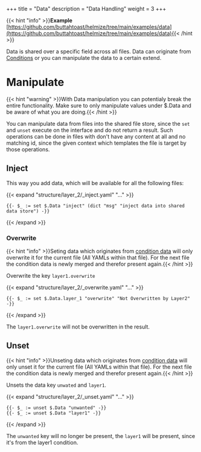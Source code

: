 +++
title = "Data"
description = "Data Handling"
weight = 3
+++

{{< hint "info" >}}**Example** [https://github.com/buttahtoast/helmize/tree/main/examples/data](https://github.com/buttahtoast/helmize/tree/main/examples/data){{< /hint >}}

Data is shared over a specific field across all files. Data can originate from [Conditions]() or you can manipulate the data to a certain extend.


# Manipulate

{{< hint "warning" >}}With Data manipulation you can potentialy break the entire functionality. Make sure to only manipulate values under $.Data and be aware of what you are doing.{{< /hint >}}

You can manipulate data from files into the shared file store, since the `set` and `unset` execute on the interface and do not return a result. Such operations can be done in files with don't have any content at all and no matching id, since the given context which templates the file is target by those operations.

## Inject

This way you add data, which will be available for all the following files:

{{< expand "structure/layer_2/_inject.yaml" "..." >}}
```
{{- $_ := set $.Data "inject" (dict "msg" "inject data into shared data store") -}}
```
{{< /expand >}}

### Overwrite

{{< hint "info" >}}Seting data which originates from [condition data](../../configuration/conditions/#condition-data) will only overwrite it for the current file (All YAMLs within that file). For the next file the condition data is newly merged and therefor present again.{{< /hint >}}

Overwrite the key `layer1.overwrite`

{{< expand "structure/layer_2/_overwrite.yaml" "..." >}}
```
{{- $_ := set $.Data.layer_1 "overwrite" "Not Overwritten by Layer2" -}}
```
{{< /expand >}}

The `layer1.overwrite` will not be overwritten in the result.

## Unset

{{< hint "info" >}}Unseting data which originates from [condition data](../../configuration/conditions/#condition-data) will only unset it for the current file (All YAMLs within that file). For the next file the condition data is newly merged and therefor present again.{{< /hint >}}

Unsets the data key `unwated` and `layer1`. 

{{< expand "structure/layer_2/_unset.yaml" "..." >}}
```
{{- $_ := unset $.Data "unwanted" -}}
{{- $_ := unset $.Data "layer1" -}}
```
{{< /expand >}}

The `unwanted` key will no longer be present, the `layer1` will be present, since it's from the layer1 condition.
